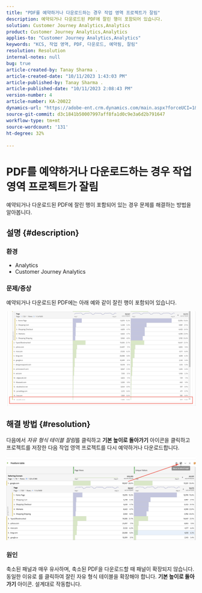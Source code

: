 ```yaml
---
title: "PDF를 예약하거나 다운로드하는 경우 작업 영역 프로젝트가 잘림"
description: 예약되거나 다운로드된 PDF에 잘린 행이 포함되어 있습니다.
solution: Customer Journey Analytics,Analytics
product: Customer Journey Analytics,Analytics
applies-to: "Customer Journey Analytics,Analytics"
keywords: "KCS, 작업 영역, PDF, 다운로드, 예약됨, 잘림"
resolution: Resolution
internal-notes: null
bug: true
article-created-by: Tanay Sharma .
article-created-date: "10/11/2023 1:43:03 PM"
article-published-by: Tanay Sharma .
article-published-date: "10/11/2023 2:08:43 PM"
version-number: 4
article-number: KA-20022
dynamics-url: "https://adobe-ent.crm.dynamics.com/main.aspx?forceUCI=1&pagetype=entityrecord&etn=knowledgearticle&id=17267216-3c68-ee11-9ae7-6045bd0063aa"
source-git-commit: d3c1841b50007997aff8fa1d0c9e3a6d2b791647
workflow-type: tm+mt
source-wordcount: '131'
ht-degree: 32%

---
```


# PDF를 예약하거나 다운로드하는 경우 작업 영역 프로젝트가 잘림


예약되거나 다운로드된 PDF에 잘린 행이 포함되어 있는 경우 문제를 해결하는 방법을 알아봅니다.

## 설명 {#description}


### 환경

- Analytics
- Customer Journey Analytics




### 문제/증상

예약되거나 다운로드된 PDF에는 아래 예와 같이 잘린 행이 포함되어 있습니다.

![](assets/___18267216-3c68-ee11-9ae7-6045bd0063aa___.png)


## 해결 방법 {#resolution}


다음에서 *자유 형식 테이블 잘림*&#x200B;를 클릭하고 <b>기본 높이로 돌아가기</b> 아이콘을 클릭하고 프로젝트를 저장한 다음 작업 영역 프로젝트를 다시 예약하거나 다운로드합니다.

![](assets/e9fea250-d7fc-ec11-82e5-000d3a3b090d.png)

### 원인

축소된 패널과 매우 유사하며, 축소된 PDF을 다운로드할 때 패널이 확장되지 않습니다.
동일한 이유로 를 클릭하여 잘린 자유 형식 테이블을 확장해야 합니다. <b>기본 높이로 돌아가기</b> 아이콘. 설계대로 작동합니다.
